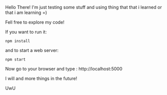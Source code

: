 Hello There! I'm just testing some stuff and using thing that that i learned or that i am learning =) 

Fell free to explore my code!

If you want to run it:

```
npm install
```

and to start a web server:

```
npm start
```

Now go to your browser and type : http://localhost:5000

I will and more things in the future!

UwU